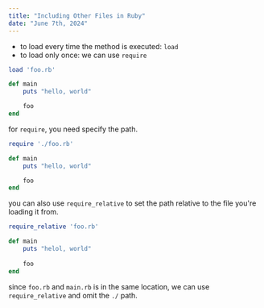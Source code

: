 ```yaml
---
title: "Including Other Files in Ruby"
date: "June 7th, 2024"
---
```


- to load every time the method is executed: `load`
- to load only once: we can use `require`

```ruby
load 'foo.rb'

def main
	puts "hello, world"

	foo
end
```

for `require`, you need specify the path.

```rb
require './foo.rb'

def main
	puts "hello, world"

	foo
end
```

you can also use `require_relative` to set the path relative to the file you're loading it from.

```rb
require_relative 'foo.rb'

def main
	puts "helol, world"
	
	foo
end
```

since `foo.rb` and `main.rb` is in the same location, we can use `require_relative` and omit the `./` path.